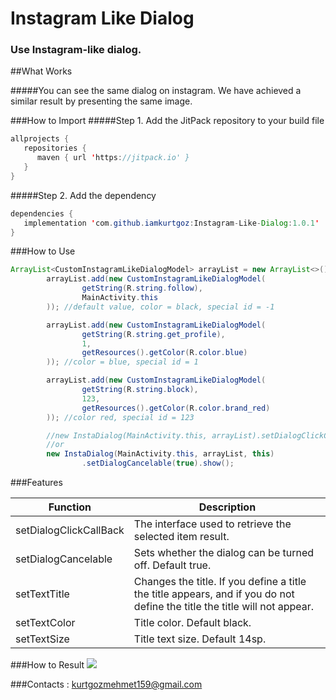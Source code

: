 # Instagram Like Dialog
### Use Instagram-like dialog.

##What Works

#####You can see the same dialog on instagram. We have achieved a similar result by presenting the same image.

###How to Import
#####Step 1. Add the JitPack repository to your build file
```java
allprojects {
   repositories {
      maven { url 'https://jitpack.io' }
   }
}
```

#####Step 2. Add the dependency
```java
dependencies {
   implementation 'com.github.iamkurtgoz:Instagram-Like-Dialog:1.0.1'
}
```

###How to Use
```java
ArrayList<CustomInstagramLikeDialogModel> arrayList = new ArrayList<>();
        arrayList.add(new CustomInstagramLikeDialogModel(
                getString(R.string.follow),
                MainActivity.this
        )); //default value, color = black, special id = -1

        arrayList.add(new CustomInstagramLikeDialogModel(
                getString(R.string.get_profile),
                1,
                getResources().getColor(R.color.blue)
        )); //color = blue, special id = 1

        arrayList.add(new CustomInstagramLikeDialogModel(
                getString(R.string.block),
                123,
                getResources().getColor(R.color.brand_red)
        )); //color red, special id = 123

        //new InstaDialog(MainActivity.this, arrayList).setDialogClickCallBack(this).show();
        //or
        new InstaDialog(MainActivity.this, arrayList, this)
                .setDialogCancelable(true).show();
```
###Features

Function  | Description
------------- | -------------
setDialogClickCallBack  | The interface used to retrieve the selected item result.
setDialogCancelable | Sets whether the dialog can be turned off. Default true.
setTextTitle | Changes the title. If you define a title the title appears, and if you do not define the title the title will not appear.
setTextColor | Title color. Default black.
setTextSize | Title text size. Default 14sp.


###How to Result
![](https://github.com/iamkurtgoz/Instagram-Like-Dialog/raw/master/ss/ss_device.png)





###Contacts : kurtgozmehmet159@gmail.com
